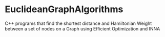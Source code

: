 # EuclideanGraphAlgorithms
C++ programs that find the shortest distance and Hamiltonian Weight between a set of nodes on a Graph using Efficient Optimization and INNA
